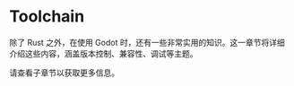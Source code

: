 <!--
  ~ Copyright (c) godot-rust; Bromeon and contributors.
  ~ This Source Code Form is subject to the terms of the Mozilla Public
  ~ License, v. 2.0. If a copy of the MPL was not distributed with this
  ~ file, You can obtain one at https://mozilla.org/MPL/2.0/.
-->

# Toolchain

除了 Rust 之外，在使用 Godot 时，还有一些非常实用的知识。这一章节将详细介绍这些内容，涵盖版本控制、兼容性、调试等主题。

请查看子章节以获取更多信息。
